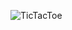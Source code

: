 ![TicTacToe](https://user-images.githubusercontent.com/66513003/115515675-577a8580-a2c0-11eb-8f96-8f279b38ecc7.png)
